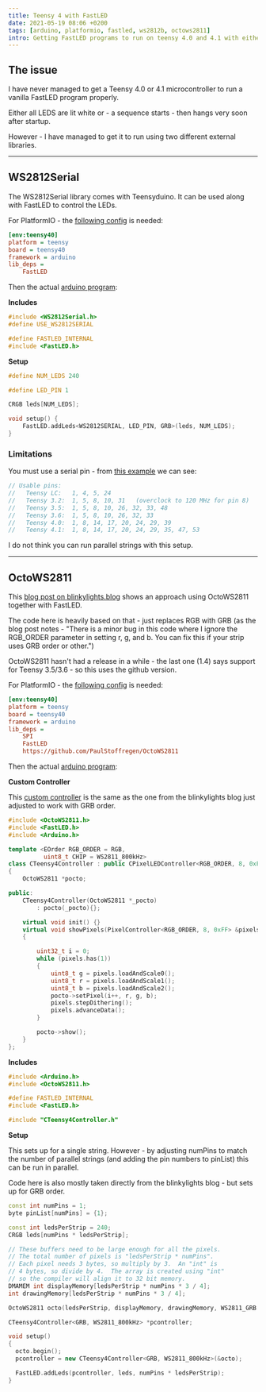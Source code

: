 ```yaml
---
title: Teensy 4 with FastLED
date: 2021-05-19 08:06 +0200
tags: [arduino, platformio, fastled, ws2812b, octows2811]
intro: Getting FastLED programs to run on teensy 4.0 and 4.1 with either WS2812Serial or OctoWS2811
---
```


## The issue

I have never managed to get a Teensy 4.0 or 4.1 microcontroller to run a vanilla FastLED program properly.

Either all LEDS are lit white or - a sequence starts - then hangs very soon after startup.

However - I have managed to get it to run using two different external libraries.

---

## WS2812Serial

The WS2812Serial library comes with Teensyduino. It can be used along with FastLED to control the LEDs.

For PlatformIO - the [following config](https://github.com/chrissearle/teensy4_fastled/blob/main/serial/platformio.ini) is needed:

```ini
[env:teensy40]
platform = teensy
board = teensy40
framework = arduino
lib_deps =
    FastLED
```

Then the actual [arduino program](https://github.com/chrissearle/teensy4_fastled/blob/main/serial/main.cpp):

**Includes**

```cpp
#include <WS2812Serial.h>
#define USE_WS2812SERIAL

#define FASTLED_INTERNAL
#include <FastLED.h>
```

**Setup**

```cpp
#define NUM_LEDS 240

#define LED_PIN 1

CRGB leds[NUM_LEDS];

void setup() {
    FastLED.addLeds<WS2812SERIAL, LED_PIN, GRB>(leds, NUM_LEDS);
}
```

### Limitations

You must use a serial pin - from [this example](https://github.com/PaulStoffregen/WS2812Serial/blob/master/examples/FastLED_Cylon/FastLED_Cylon.ino) we can see:

```cpp
// Usable pins:
//   Teensy LC:   1, 4, 5, 24
//   Teensy 3.2:  1, 5, 8, 10, 31   (overclock to 120 MHz for pin 8)
//   Teensy 3.5:  1, 5, 8, 10, 26, 32, 33, 48
//   Teensy 3.6:  1, 5, 8, 10, 26, 32, 33
//   Teensy 4.0:  1, 8, 14, 17, 20, 24, 29, 39
//   Teensy 4.1:  1, 8, 14, 17, 20, 24, 29, 35, 47, 53
```

I do not think you can run parallel strings with this setup.

---

## OctoWS2811

This [blog post on blinkylights.blog](https://blinkylights.blog/2021/02/03/using-teensy-4-1-with-fastled/) shows an approach using OctoWS2811 together with FastLED.

The code here is heavily based on that - just replaces RGB with GRB (as the blog post notes - "There is a minor bug in this code where I ignore the RGB_ORDER parameter in setting r, g, and b. You can fix this if your strip uses GRB order or other.")

OctoWS2811 hasn't had a release in a while - the last one (1.4) says support for Teensy 3.5/3.6 - so this uses the github version.

For PlatformIO - the [following config](https://github.com/chrissearle/teensy4_fastled/blob/main/octo/platformio.ini) is needed:

```ini
[env:teensy40]
platform = teensy
board = teensy40
framework = arduino
lib_deps =
    SPI
    FastLED
    https://github.com/PaulStoffregen/OctoWS2811
```

Then the actual [arduino program](https://github.com/chrissearle/teensy4_fastled/blob/main/octo/main.cpp):

**Custom Controller**

This [custom controller](https://github.com/chrissearle/teensy4_fastled/blob/main/octo/CTeensy4Controller.h) is the same as the one from the blinkylights blog just adjusted to work with GRB order.

```cpp
#include <OctoWS2811.h>
#include <FastLED.h>
#include <Arduino.h>

template <EOrder RGB_ORDER = RGB,
          uint8_t CHIP = WS2811_800kHz>
class CTeensy4Controller : public CPixelLEDController<RGB_ORDER, 8, 0xFF>
{
    OctoWS2811 *pocto;

public:
    CTeensy4Controller(OctoWS2811 *_pocto)
        : pocto(_pocto){};

    virtual void init() {}
    virtual void showPixels(PixelController<RGB_ORDER, 8, 0xFF> &pixels)
    {

        uint32_t i = 0;
        while (pixels.has(1))
        {
            uint8_t g = pixels.loadAndScale0();
            uint8_t r = pixels.loadAndScale1();
            uint8_t b = pixels.loadAndScale2();
            pocto->setPixel(i++, r, g, b);
            pixels.stepDithering();
            pixels.advanceData();
        }

        pocto->show();
    }
};
```

**Includes**

```cpp
#include <Arduino.h>
#include <OctoWS2811.h>

#define FASTLED_INTERNAL
#include <FastLED.h>

#include "CTeensy4Controller.h"
```

**Setup**

This sets up for a single string. However - by adjusting numPins to match the number of parallel strings (and adding the pin numbers to pinList) this can be run in parallel.

Code here is also mostly taken directly from the blinkylights blog - but sets up for GRB order.

```cpp
const int numPins = 1;
byte pinList[numPins] = {1};

const int ledsPerStrip = 240;
CRGB leds[numPins * ledsPerStrip];

// These buffers need to be large enough for all the pixels.
// The total number of pixels is "ledsPerStrip * numPins".
// Each pixel needs 3 bytes, so multiply by 3.  An "int" is
// 4 bytes, so divide by 4.  The array is created using "int"
// so the compiler will align it to 32 bit memory.
DMAMEM int displayMemory[ledsPerStrip * numPins * 3 / 4];
int drawingMemory[ledsPerStrip * numPins * 3 / 4];

OctoWS2811 octo(ledsPerStrip, displayMemory, drawingMemory, WS2811_GRB | WS2811_800kHz, numPins, pinList);

CTeensy4Controller<GRB, WS2811_800kHz> *pcontroller;

void setup()
{
  octo.begin();
  pcontroller = new CTeensy4Controller<GRB, WS2811_800kHz>(&octo);

  FastLED.addLeds(pcontroller, leds, numPins * ledsPerStrip);
}
```
